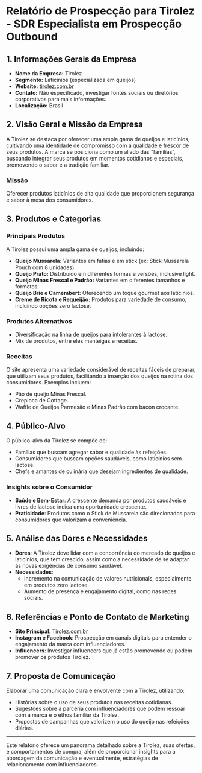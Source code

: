 # Relatório de Prospecção para Tirolez - SDR Especialista em Prospecção Outbound

## 1. **Informações Gerais da Empresa**
- **Nome da Empresa:** Tirolez
- **Segmento:** Laticínios (especializada em queijos)
- **Website:** [tirolez.com.br](http://www.tirolez.com.br)
- **Contato:** Não especificado, investigar fontes sociais ou diretórios corporativos para mais informações.
- **Localização:** Brasil

## 2. **Visão Geral e Missão da Empresa**
A Tirolez se destaca por oferecer uma ampla gama de queijos e laticínios, cultivando uma identidade de compromisso com a qualidade e frescor de seus produtos. A marca se posiciona como um aliado das “famílias”, buscando integrar seus produtos em momentos cotidianos e especiais, promovendo o sabor e a tradição familiar.

### Missão
Oferecer produtos laticínios de alta qualidade que proporcionem segurança e sabor à mesa dos consumidores.

## 3. **Produtos e Categorias**
### Principais Produtos
A Tirolez possui uma ampla gama de queijos, incluindo:
- **Queijo Mussarela:** Variantes em fatias e em stick (ex: Stick Mussarela Pouch com 8 unidades).
- **Queijo Prato:** Distribuído em diferentes formas e versões, inclusive light.
- **Queijo Minas Frescal e Padrão:** Variantes em diferentes tamanhos e formatos.
- **Queijo Brie e Camembert:** Oferecendo um toque gourmet aos laticínios.
- **Creme de Ricota e Requeijão:** Produtos para variedade de consumo, incluindo opções zero lactose.

### Produtos Alternativos
- Diversificação na linha de queijos para intolerantes à lactose.
- Mix de produtos, entre eles manteigas e receitas.

### Receitas
O site apresenta uma variedade considerável de receitas fáceis de preparar, que utilizam seus produtos, facilitando a inserção dos queijos na rotina dos consumidores. Exemplos incluem: 
- Pão de queijo Minas Frescal.
- Crepioca de Cottage.
- Waffle de Queijos Parmesão e Minas Padrão com bacon crocante.

## 4. **Público-Alvo**
O público-alvo da Tirolez se compõe de:
- Famílias que buscam agregar sabor e qualidade às refeições.
- Consumidores que buscam opções saudáveis, como laticínios sem lactose.
- Chefs e amantes de culinária que desejam ingredientes de qualidade.
  
### Insights sobre o Consumidor
- **Saúde e Bem-Estar**: A crescente demanda por produtos saudáveis e livres de lactose indica uma oportunidade crescente.
- **Praticidade**: Produtos como o Stick de Mussarela são direcionados para consumidores que valorizam a conveniência.

## 5. **Análise das Dores e Necessidades**
- **Dores**: A Tirolez deve lidar com a concorrência do mercado de queijos e laticínios, que tem crescido, assim como a necessidade de se adaptar às novas exigências de consumo saudável.
- **Necessidades**: 
  - Incremento na comunicação de valores nutricionais, especialmente em produtos zero lactose.
  - Aumento de presença e engajamento digital, como nas redes sociais.

## 6. **Referências e Ponto de Contato de Marketing**
- **Site Principal**: [Tirolez.com.br](http://www.tirolez.com.br)
- **Instagram e Facebook**: Prospecção em canais digitais para entender o engajamento da marca com influenciadores.
- **Influencers**: Investigar influencers que já estão promovendo ou podem promover os produtos Tirolez.

## 7. **Proposta de Comunicação**
Elaborar uma comunicação clara e envolvente com a Tirolez, utilizando:
- Histórias sobre o uso de seus produtos nas receitas cotidianas.
- Sugestões sobre a parceria com influenciadores que podem ressoar com a marca e o ethos familiar da Tirolez.
- Propostas de campanhas que valorizem o uso do queijo nas refeições diárias.
  
---

Este relatório oferece um panorama detalhado sobre a Tirolez, suas ofertas, e comportamentos de compra, além de proporcionar insights para a abordagem da comunicação e eventualmente, estratégias de relacionamento com influenciadores.